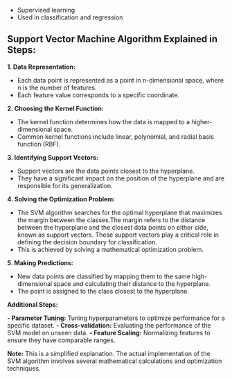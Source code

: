 - Supervised learning
- Used in classification and regression

## Support Vector Machine Algorithm Explained in Steps:

**1. Data Representation:**

- Each data point is represented as a point in n-dimensional space, where n is the number of features.
- Each feature value corresponds to a specific coordinate.

**2. Choosing the Kernel Function:**

- The kernel function determines how the data is mapped to a higher-dimensional space.
- Common kernel functions include linear, polynomial, and radial basis function (RBF).

**3. Identifying Support Vectors:**

- Support vectors are the data points closest to the hyperplane.
- They have a significant impact on the position of the hyperplane and are responsible for its generalization.


**4. Solving the Optimization Problem:**

- The SVM algorithm searches for the optimal hyperplane that maximizes the margin between the classes.The margin refers to the distance between the hyperplane and the closest data points on either side, known as support vectors. These support vectors play a critical role in defining the decision boundary for classification.
- This is achieved by solving a mathematical optimization problem.

**5. Making Predictions:**

- New data points are classified by mapping them to the same high-dimensional space and calculating their distance to the hyperplane.
- The point is assigned to the class closest to the hyperplane.

**Additional Steps:**

**- Parameter Tuning:** Tuning hyperparameters to optimize performance for a specific dataset. **- Cross-validation:** Evaluating the performance of the SVM model on unseen data. **- Feature Scaling:** Normalizing features to ensure they have comparable ranges.

**Note:** This is a simplified explanation. The actual implementation of the SVM algorithm involves several mathematical calculations and optimization techniques.